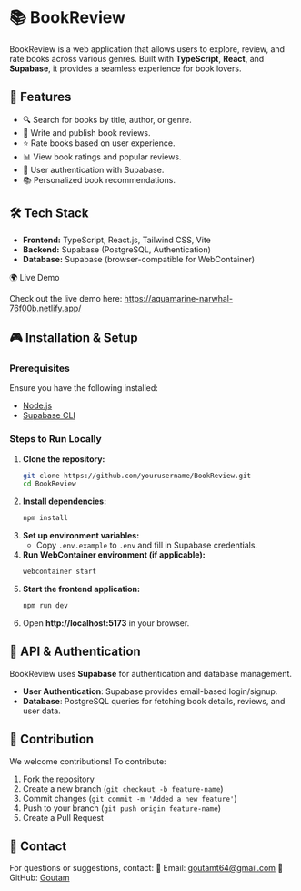 # 📚 BookReview

BookReview is a web application that allows users to explore, review, and rate books across various genres. Built with **TypeScript**, **React**, and **Supabase**, it provides a seamless experience for book lovers.

## 🚀 Features
- 🔍 Search for books by title, author, or genre.
- 📝 Write and publish book reviews.
- ⭐ Rate books based on user experience.
- 📊 View book ratings and popular reviews.
- 👥 User authentication with Supabase.
- 📚 Personalized book recommendations.

## 🛠️ Tech Stack
- **Frontend:** TypeScript, React.js, Tailwind CSS, Vite
- **Backend:** Supabase (PostgreSQL, Authentication)
- **Database:** Supabase (browser-compatible for WebContainer)

🌍 Live Demo

Check out the live demo here: https://aquamarine-narwhal-76f00b.netlify.app/

## 🎮 Installation & Setup
### Prerequisites
Ensure you have the following installed:
- [Node.js](https://nodejs.org/)
- [Supabase CLI](https://supabase.com/docs/guides/cli)

### Steps to Run Locally
1. **Clone the repository:**
   ```sh
   git clone https://github.com/yourusername/BookReview.git
   cd BookReview
   ```
2. **Install dependencies:**
   ```sh
   npm install
   ```
3. **Set up environment variables:**
   - Copy `.env.example` to `.env` and fill in Supabase credentials.
4. **Run WebContainer environment (if applicable):**
   ```sh
   webcontainer start
   ```
5. **Start the frontend application:**
   ```sh
   npm run dev
   ```
6. Open **http://localhost:5173** in your browser.

## 📜 API & Authentication
BookReview uses **Supabase** for authentication and database management.
- **User Authentication**: Supabase provides email-based login/signup.
- **Database**: PostgreSQL queries for fetching book details, reviews, and user data.

## 🤝 Contribution
We welcome contributions! To contribute:
1. Fork the repository
2. Create a new branch (`git checkout -b feature-name`)
3. Commit changes (`git commit -m 'Added a new feature'`)
4. Push to your branch (`git push origin feature-name`)
5. Create a Pull Request

## 📩 Contact
For questions or suggestions, contact:
📧 Email: goutamt64@gmail.com 
🐙 GitHub: [Goutam](https://github.com/Goutam990)

